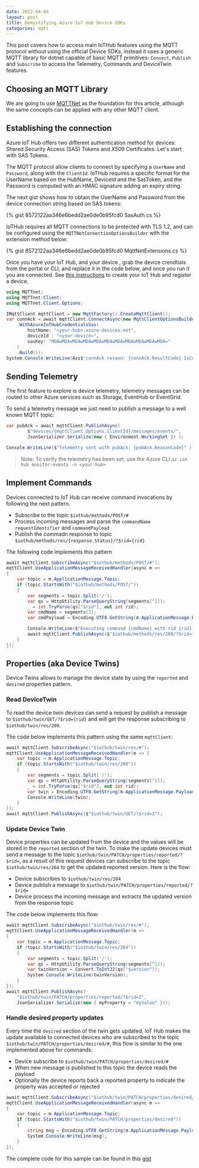```yaml
---
date: 2022-04-04
layout: post
title: Demystifying Azure IoT Hub Device SDKs
categories: mqtt
---
```


This post covers how to access main IoTHub features using the MQTT protocol without using the official Device SDKs, instead it uses a generic MQTT library for dotnet capable of basic MQTT primitives: `Connect`, `Publish` and `Subscribe` to access the Telemetry, Commands and DeviceTwin features.

## Choosing an MQTT Library

We are going to use [MQTTNet](https://github.com/dotnet/mqttnet) as the foundation for this article, although the same concepts can be applied with any other MQTT client.

## Establishing the connection

Azure IoT Hub offers two different authentication method for devices: Shared Security Access (SAS) Tokens and X509 Certificates. Let's start with SAS Tokens.

The MQTT protocol allow clients to connect by specifying a `UserName` and `Password`, along with the `ClientId`. IoTHub requires a specific format for the UserName based on the HubName, DeviceId and the SasToken, and the Password is computed with an HMAC signature adding an expiry string.

The next gist shows how to obtain the UserName and Password from the device connection string based on SAS tokens:

{% gist 8572122aa346e6bedd2ae0de0b95fcd0 SasAuth.cs %}

IoTHub requires all MQTT connections to be protected with TLS 1.2, and can be configured using the `MQTTNetConnectionOptionsBuilder` with the extension method below:

{% gist 8572122aa346e6bedd2ae0de0b95fcd0 MqttNetExtensions.cs %}


Once you have your IoT Hub, and your device , grab the device crendtials from the portal or CLI, and replace it in the code below, and once you run it you are connected. See [this instructions](https://docs.microsoft.com/en-us/azure/iot-develop/quickstart-send-telemetry-iot-hub?pivots=programming-language-ansi-c#register-a-device) to create your IoT Hub and register a device.

```cs
using MQTTnet;
using MQTTnet.Client;
using MQTTnet.Client.Options;

IMqttClient mqttClient = new MqttFactory().CreateMqttClient();
var connAck = await mqttClient.ConnectAsync(new MqttClientOptionsBuilder()
    .WithAzureIoTHubCredentialsSas(
        hostName: "<your-hub>.azure-devices.net",
        deviceId : "<your-device>",
        sasKey: "MDAwMDAwMDAwMDAwMDAwMDAwMDAwMDAwMDAwMDAwMDA="
    )
    .Build());
System.Console.WriteLine(Azs$"connAck resaon: {connAck.ResultCode} IsConnected: {mqttClient.IsConnected}");

```

## Sending Telemetry

The first feature to explore is device telemetry, telemetry messages can be routed to other Azure services such as Storage, EventHub or EventGrid. 

To send a telemetry message we just need to publish a message to a well known MQTT topic:

```cs
var pubAck = await mqttClient.PublishAsync(
        $"devices/{mqttClient.Options.ClientId}/messages/events/",
        JsonSerializer.Serialize(new { Environment.WorkingSet }) );

Console.WriteLine($"Telemetry sent with pubAck: {pubAck.ReasonCode}" );
```

>Note: To verify the telemetry has been set, use the Azure CLI `az iot hub monitor-events -n <your-hub>`

## Implement Commands

Devices connected to IoT Hub can receive command invocations by following the next pattern.

- Subscribe to the topic `$iothub/methods/POST/#`
- Process incoming messages and parse the `commandName` `requestIdentifier` and `commandPayload`
- Publish the commadn response to topic `$iothub/methods/res/{response.Status}/?$rid={rid}`

The following code implements this pattern

```cs
await mqttClient.SubscribeAsync("$iothub/methods/POST/#");
mqttClient.UseApplicationMessageReceivedHandler(async m =>
{
    var topic = m.ApplicationMessage.Topic;
    if (topic.StartsWith("$iothub/methods/POST/"))
    {
        var segments = topic.Split('/');
        var qs = HttpUtility.ParseQueryString(segments[^1]);
        _ = int.TryParse(qs["$rid"], out int rid);
        var cmdName = segments[3];
        var cmdPayload = Encoding.UTF8.GetString(m.ApplicationMessage.Payload);

        Console.WriteLine($"Executing command {cmdName} with rid {rid} and payload {cmdPayload}");
        await mqttClient.PublishAsync($"$iothub/methods/res/200/?$rid={rid}", cmdPayload);
    }
});
```

## Properties (aka Device Twins)

Device Twins allows to manage the device state by using the `reported` and `desired` properties pattern. 

### Read DeviceTwin

To read the device twin devices can send a request by  publish a message to `$iothub/twin/GET/?$rid={rid}` and will get the response subscribing to `$iothub/twin/res/200`.

The code below implements this pattern using the same `mqttClient`:

```cs
await mqttClient.SubscribeAsync("$iothub/twin/res/#");
mqttClient.UseApplicationMessageReceivedHandler(m => {
    var topic = m.ApplicationMessage.Topic;
    if (topic.StartsWith("$iothub/twin/res/200"))
    {
        var segments = topic.Split('/');
        var qs = HttpUtility.ParseQueryString(segments[^1]);
        _ = int.TryParse(qs["$rid"], out int rid);
        var twin = Encoding.UTF8.GetString(m.ApplicationMessage.Payload);
        Console.WriteLine(twin);
    }
});
await mqttClient.PublishAsync($"$iothub/twin/GET/?$rid=1");
```

### Update Device Twin

Device properties can be updated from the device and the values will be stored in the `reported` section of the twin. To make the update devices must send a message to the topic `$iothub/twin/PATCH/properties/reported/?$rid=`, as a result of this request devices can subscribe to the topic `$iothub/twin/res/204` to get the updated reported version. Here is the flow:

- Device subscribes to `$iothub/twin/res/204`
- Device publish a message to `$iothub/twin/PATCH/properties/reported/?$rid=`
- Device process the incoming message and extracts the updated version from the response topic

The code below implements this flow:

```cs
await mqttClient.SubscribeAsync("$iothub/twin/res/#");
mqttClient.UseApplicationMessageReceivedHandler(m =>
{
    var topic = m.ApplicationMessage.Topic;
    if (topic.StartsWith("$iothub/twin/res/204"))
    {
        var segments = topic.Split('/');
        var qs = HttpUtility.ParseQueryString(segments[^1]);
        var twinVersion = Convert.ToInt32(qs["$version"]);
        System.Console.WriteLine(twinVersion);
    }
});
await mqttClient.PublishAsync(
    "$iothub/twin/PATCH/properties/reported/?$rid=2",
    JsonSerializer.Serialize(new { myProperty = "myValue" }));
```

### Handle desired property updates

Every time the `desired` section of the twin gets updated, IoT Hub makes the update available to connected devices who are subscribed to the topic `$iothub/twin/PATCH/properties/desired/#`, this flow is similar to the one implemented above for commands:

- Device subscribe to `$iothub/twin/PATCH/properties/desired/#`
- When new message is published to this topic the device reads the payload
- Optionally the device reports back a reported property to indicate the property was accepted or rejected

```cs
await mqttClient.SubscribeAsync("$iothub/twin/PATCH/properties/desired/#");
mqttClient.UseApplicationMessageReceivedHandler(async m =>
{
    var topic = m.ApplicationMessage.Topic;
    if (topic.StartsWith("$iothub/twin/PATCH/properties/desired"))
    {
        string msg = Encoding.UTF8.GetString(m.ApplicationMessage.Payload);
        System.Console.WriteLine(msg);
    }
});
```

The complete code for this sample can be found in this [gist](https://gist.github.com/ridomin/8572122aa346e6bedd2ae0de0b95fcd0) 
